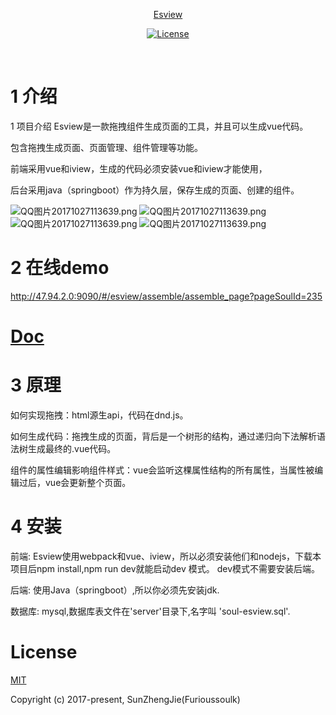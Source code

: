 <p align="center"><a href="#">Esview</p>

<p align="center">
  <a href="https://www.npmjs.com/package/esview"><img src="https://img.shields.io/npm/l/esview.svg" alt="License"></a>
   <br>
</p>
  

# 1 介绍
1 项目介绍
Esview是一款拖拽组件生成页面的工具，并且可以生成vue代码。

包含拖拽生成页面、页面管理、组件管理等功能。  

前端采用vue和iview，生成的代码必须安装vue和iview才能使用，  

后台采用java（springboot）作为持久层，保存生成的页面、创建的组件。   

![QQ图片20171027113639.png](http://chuantu.biz/t6/127/1509858385x1968319443.gif)
![QQ图片20171027113639.png](https://user-gold-cdn.xitu.io/2017/10/31/4e39e42e4f101efe9bd9aee3a5bb73a7)
![QQ图片20171027113639.png](http://chuantu.biz/t6/121/1509463124x2890191685.png)
![QQ图片20171027113639.png](http://chuantu.biz/t6/121/1509463255x2890191685.gif)

# 2 在线demo  
http://47.94.2.0:9090/#/esview/assemble/assemble_page?pageSoulId=235

# <a href="https://github.com/furioussoul/esview/blob/master/ui/doc/SUMMARY.md">Doc</a>

# 3 原理
如何实现拖拽：html源生api，代码在dnd.js。  

如何生成代码：拖拽生成的页面，背后是一个树形的结构，通过递归向下法解析语法树生成最终的.vue代码。  

组件的属性编辑影响组件样式：vue会监听这棵属性结构的所有属性，当属性被编辑过后，vue会更新整个页面。  

# 4 安装

前端: Esview使用webpack和vue、iview，所以必须安装他们和nodejs，下载本项目后npm install,npm run dev就能启动dev 模式。
dev模式不需要安装后端。

后端: 使用Java（springboot）,所以你必须先安装jdk.

数据库: mysql,数据库表文件在'server'目录下,名字叫 'soul-esview.sql'.

# License
[MIT](https://opensource.org/licenses/MIT)

Copyright (c) 2017-present,  SunZhengJie(Furioussoulk)
